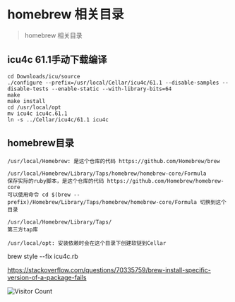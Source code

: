 # homebrew 相关目录
> homebrew 相关目录

## icu4c 61.1手动下载编译

```
cd Downloads/icu/source
./configure --prefix=/usr/local/Cellar/icu4c/61.1 --disable-samples --disable-tests --enable-static --with-library-bits=64
make
make install
cd /usr/local/opt
mv icu4c icu4c.61.1
ln -s ../Cellar/icu4c/61.1 icu4c
```

## homebrew目录

```
/usr/local/Homebrew: 是这个仓库的代码 https://github.com/Homebrew/brew

/usr/local/Homebrew/Library/Taps/homebrew/homebrew-core/Formula
保存实际的ruby脚本，是这个仓库的代码 https://github.com/Homebrew/homebrew-core
可以使用命令 cd $(brew --prefix)/Homebrew/Library/Taps/homebrew/homebrew-core/Formula 切换到这个目录

/usr/local/Homebrew/Library/Taps/
第三方tap库

/usr/local/opt: 安装依赖时会在这个目录下创建软链到Cellar
```

brew style --fix icu4c.rb

https://stackoverflow.com/questions/70335759/brew-install-specific-version-of-a-package-fails

![Visitor Count](https://profile-counter.glitch.me/brotherbigbao/count.svg)